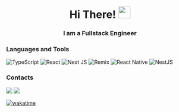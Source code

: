 ### <h1 align="center">Hi There! <img src="https://github.com/blackcater/blackcater/raw/main/images/Hi.gif" height="32"/></h1>
<h3 align="center">I am a Fullstack Engineer</h3>


### Languages and Tools
![TypeScript](https://img.shields.io/badge/TYPESCRIPT-000?style=flat-square&logo=TypeScript)
![React](https://img.shields.io/badge/REACT-000?style=flat-square&logo=React)
![Next JS](https://img.shields.io/badge/NEXTJS-000000?style=flat-square&logo=nextdotjs&logoColor=white)
![Remix](https://img.shields.io/badge/REMIX-000?style=flat-square&logo=remix&logoColor=white)
![React Native](https://img.shields.io/badge/REACT_NATIVE-000?style=flat-square&logo=react)
![NestJS](https://img.shields.io/badge/NESTJS-000?style=flat-square&logo=nestjs&logoColor=E0234E)


### Contacts
<a href="https://www.t.me/anasfirly20" target="_blank"><img src="https://img.shields.io/badge/TELEGRAM-000?style=flat-square&logo=Telegram"></a>
<a href="https://linkedin.com/in/anasfirly20" target="_blank"><img src="https://img.shields.io/badge/LINKEDIN-000?style=flat-square&logo=Linkedin"></a>


[![wakatime](https://wakatime.com/badge/user/518d96d0-d4dc-4d81-ae60-79dbbdfe08a5.svg)](https://wakatime.com/@518d96d0-d4dc-4d81-ae60-79dbbdfe08a5)
